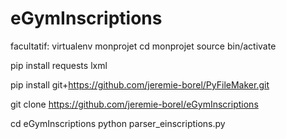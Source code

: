 # eGymInscriptions

facultatif: 
virtualenv monprojet
cd monprojet
source bin/activate


pip install requests lxml 

pip install git+https://github.com/jeremie-borel/PyFileMaker.git

git clone https://github.com/jeremie-borel/eGymInscriptions

cd eGymInscriptions
python parser_einscriptions.py
